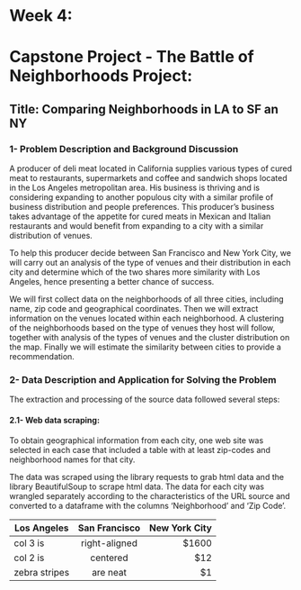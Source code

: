 # Week 4: 
# Capstone Project - The Battle of Neighborhoods Project:

## Title:  Comparing Neighborhoods in LA to SF an NY

### 1- Problem Description and Background Discussion 
A producer of deli meat located in California supplies various types of cured meat to restaurants, supermarkets and coffee and sandwich shops located in the Los Angeles metropolitan area. His business is thriving and is considering expanding to another populous city with a similar profile of business distribution and people preferences. This producer’s business takes advantage of the appetite for cured meats in Mexican and Italian restaurants and would benefit from expanding to a city with a similar distribution of venues.

To help this producer decide between San Francisco and New York City, we will carry out an analysis of the type of venues and their distribution in each city and determine which of the two shares more similarity with Los Angeles, hence presenting a better chance of success.

We will first collect data on the neighborhoods of all three cities, including name, zip code and geographical coordinates. Then we will extract information on the venues located within each neighborhood. A clustering of the neighborhoods based on the type of venues they host will follow, together with analysis of the types of venues and the cluster distribution on the map. Finally we will estimate the similarity between cities to provide a recommendation. 

### 2- Data Description and Application for Solving the Problem

The extraction and processing of the source data followed several steps:

####	2.1- Web data scraping:
To obtain geographical information from each city, one web site was selected in each case that included a table with at least zip-codes and neighborhood names for that city. 


The data was scraped using the library requests to grab html data and the library BeautifulSoup to scrape html data. 
The data for each city was wrangled separately according to the characteristics of the URL source and converted to a dataframe with the columns ‘Neighborhood’ and ‘Zip Code’. 




| Los Angeles        | San Francisco           | New York City  |
| ------------- |:-------------:| -----:|
| col 3 is      | right-aligned | $1600 |
| col 2 is      | centered      |   $12 |
| zebra stripes | are neat      |    $1 |

	 	 
 	 	 
